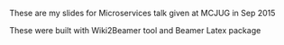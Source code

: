 These are my slides for Microservices talk given at MCJUG in Sep 2015

These were built with Wiki2Beamer tool and Beamer Latex package



